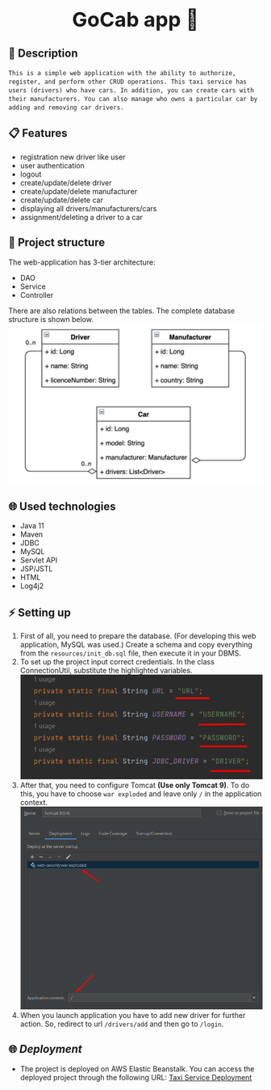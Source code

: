 # <div style="font-size:40px; text-align:center">**GoCab app** :oncoming_taxi:</div>
##  :speech_balloon: Description
`This is a simple web application with the ability to authorize, register, and perform other CRUD operations.
This taxi service has users (drivers) who have cars. In addition, you can create cars with their manufacturers.
You can also manage who owns a particular car by adding and removing car drivers.`
## :clipboard: Features
- registration new driver like user
- user authentication
- logout
- create/update/delete driver
- create/update/delete manufacturer
- create/update/delete car
- displaying all drivers/manufacturers/cars
- assignment/deleting a driver to a car


## :bricks: Project structure
The web-application has 3-tier architecture:
- DAO
- Service
- Controller

There are also relations between the tables. The complete database structure is shown below.
![taxi_models_diagram](src/main/resources/taxi_models_diagram.jpeg "taxi_models_diagram")


## :globe_with_meridians: Used technologies
- Java 11
- Maven
- JDBC
- MySQL
- Servlet API
- JSP/JSTL
- HTML
- Log4j2

## :zap: Setting up
1. First of all, you need to prepare the database. (For developing this web application, MySQL was used.) Create a schema and copy everything from the `resources/init_db.sql` file, then execute it in your DBMS.
2. To set up the project input correct credentials. In the class ConnectionUtil, substitute the highlighted variables.
   ![img.png](src/main/resources/credentials.png)
3. After that, you need to configure Tomcat **(Use only Tomcat 9)**. To do this, you have to choose `war exploded` and leave only `/` in the application context.
   ![img_1.png](src/main/resources/tomcat.png)
4. When you launch application you have to add new driver for further action. So, redirect to url `/drivers/add` and then go to `/login`.
## :globe_with_meridians: *Deployment*
- The project is deployed on AWS Elastic Beanstalk. You can access the deployed project through the following URL: [Taxi Service Deployment](http://taxiservie-env.eba-32dqmjkk.eu-north-1.elasticbeanstalk.com/login)


